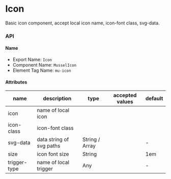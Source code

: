 # Icon
Basic icon component, accept local icon name, icon-font class, svg-data.




### API

#### Name

* Export Name:  `Icon`
* Component Name:  `MusselIcon`
* Element Tag Name:  `mu-icon`



#### Attributes

| name         | description              | type           | accepted values | default |
| ------------ | ------------------------ | -------------- | --------------- | ------- |
| icon         | name of local icon       |                |                 |         |
| icon-class   | icon-font class          |                |                 |         |
| svg-data     | data string of svg paths | String / Array |                 | -       |
| size         | icon font size           | String         |                 | 1em     |
| trigger-type | name of local trigger    | Any            |                 | -       |

